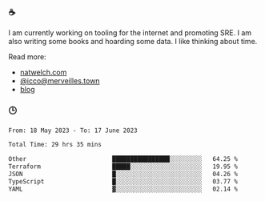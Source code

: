 ### ☕

I am currently working on tooling for the internet and promoting SRE. I am also writing some books and hoarding some data. I like thinking about time. 

Read more:

 - [natwelch.com](https://natwelch.com)
 - [@icco@merveilles.town](https://merveilles.town/@icco)
 - [blog](https://writing.natwelch.com)

### 🕒

<!--START_SECTION:waka-->

```txt
From: 18 May 2023 - To: 17 June 2023

Total Time: 29 hrs 35 mins

Other                        ████████████████░░░░░░░░░   64.25 %
Terraform                    █████░░░░░░░░░░░░░░░░░░░░   19.95 %
JSON                         █░░░░░░░░░░░░░░░░░░░░░░░░   04.26 %
TypeScript                   █░░░░░░░░░░░░░░░░░░░░░░░░   03.77 %
YAML                         ▓░░░░░░░░░░░░░░░░░░░░░░░░   02.14 %
```

<!--END_SECTION:waka-->
